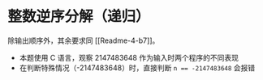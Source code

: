 # 整数逆序分解（递归）

除输出顺序外，其余要求同 [[Readme-4-b7]]。

- 本题使用 C 语言，观察 2147483648 作为输入时两个程序的不同表现
- 在判断特殊情况（-2147483648）时，直接判断 ``n == -2147483648`` 会报错
